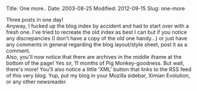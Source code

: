 Title: One more..
Date: 2003-08-25
Modified: 2012-09-15
Slug: one-more

Three posts in one day!<br />
Anyway, I fucked up the blog index by accident and had to start over with a fresh one. I've tried to recreate the old index as best I can but if you notice any discrepancies (I don't have a copy of the old one handy...) or just have any comments in general regarding the blog layout/style sheet, post it as a comment.<br />
Also, you'll now notice that there are archives in the middle iframe at the bottom of the page! Yes sir, 11 months of Pig Monkey-goodness. But wait, there's more! You'll also notice a little 'XML' button that links to the RSS feed of this very blog. Yup, put my blog in your Mozilla sidebar, Ximian Evolution, or any other newsreader.
